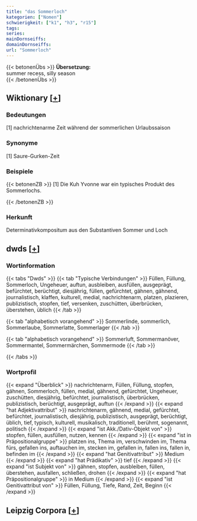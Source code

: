 ```yaml
---
title: "das Sommerloch"
kategorien: ["Nomen"]
schwierigkeit: ["k1", "h3", "r15"]
tags:
series:
mainDornseiffs:
domainDornseiffs:
url: "Sommerloch"
---
```


{{< betonenÜbs >}}
**Übersetzung:**  
summer recess, silly season  
{{< /betonenÜbs >}}

## Wiktionary [[+](https://de.wiktionary.org/wiki/Sommerloch)]

### Bedeutungen
[1] nachrichtenarme Zeit während der sommerlichen Urlaubssaison  

### Synonyme
[1] Saure-Gurken-Zeit  

### Beispiele
{{< betonenZB >}}
[1] Die Kuh Yvonne war ein typisches Produkt des Sommerlochs.  

{{< /betonenZB >}}
### Herkunft
Determinativkompositum aus den Substantiven Sommer und Loch  



## dwds [[+](https://www.dwds.de/wb/Sommerloch)]

### Wortinformation
{{< tabs "Dwds" >}}
{{< tab "Typische Verbindungen" >}}
Füllen, Füllung, Sommerloch, Ungeheuer, auftun, ausbleiben, ausfüllen, ausgeprägt, befürchtet, berüchtigt, diesjährig, füllen, gefürchtet, gähnen, gähnend, journalistisch, klaffen, kulturell, medial, nachrichtenarm, platzen, plazieren, publizistisch, stopfen, tief, versenken, zuschütten, überbrücken, überstehen, üblich
{{< /tab >}}

{{< tab "alphabetisch vorangehend" >}}
Sommerlinde, sommerlich, Sommerlaube, Sommerlatte, Sommerlager
{{< /tab >}}

{{< tab "alphabetisch vorangehend" >}}
Sommerluft, Sommermanöver, Sommermantel, Sommermärchen, Sommermode
{{< /tab >}}

{{< /tabs >}}

### Wortprofil
{{< expand "Überblick" >}} nachrichtenarm, Füllen, Füllung, stopfen, gähnen, Sommerloch, füllen, medial, gähnend, gefürchtet, Ungeheuer, zuschütten, diesjährig, befürchtet, journalistisch, überbrücken, publizistisch, berüchtigt, ausgeprägt, auftun {{< /expand >}}
{{< expand "hat Adjektivattribut" >}} nachrichtenarm, gähnend, medial, gefürchtet, befürchtet, journalistisch, diesjährig, publizistisch, ausgeprägt, berüchtigt, üblich, tief, typisch, kulturell, musikalisch, traditionell, berühmt, sogenannt, politisch {{< /expand >}}
{{< expand "ist Akk./Dativ-Objekt von" >}} stopfen, füllen, ausfüllen, nutzen, kennen {{< /expand >}}
{{< expand "ist in Präpositionalgruppe" >}} platzen ins, Thema im, verschwinden im, Thema fürs, gefallen ins, auftauchen im, stecken im, gefallen in, fallen ins, fallen in, befinden im {{< /expand >}}
{{< expand "hat Genitivattribut" >}} Medium {{< /expand >}}
{{< expand "hat Prädikativ" >}} tief {{< /expand >}}
{{< expand "ist Subjekt von" >}} gähnen, stopfen, ausbleiben, füllen, überstehen, ausfallen, schließen, drohen {{< /expand >}}
{{< expand "hat Präpositionalgruppe" >}} in Medium {{< /expand >}}
{{< expand "ist Genitivattribut von" >}} Füllen, Füllung, Tiefe, Rand, Zeit, Beginn {{< /expand >}}

## Leipzig Corpora [[+](https://corpora.uni-leipzig.de/en/res?word=Sommerloch&corpusId=deu_newscrawl-public_2018)]


